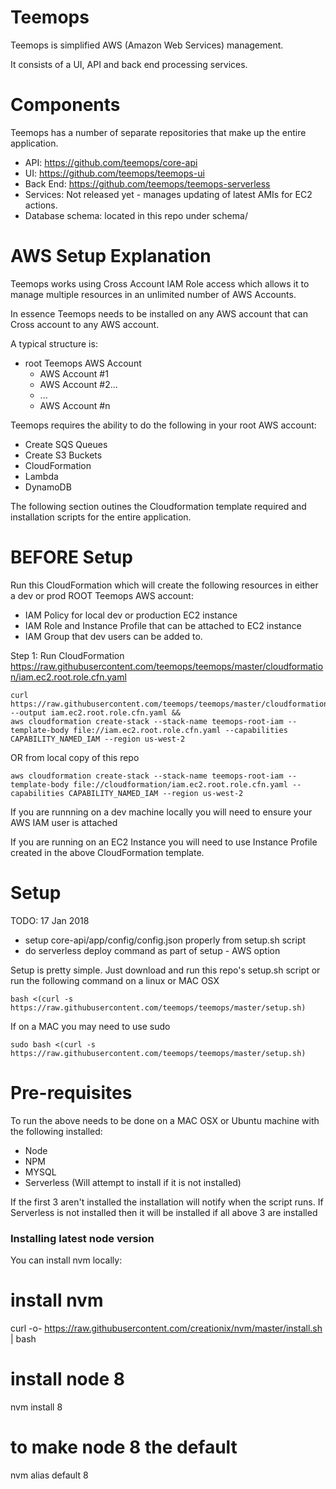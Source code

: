 # Teemops

Teemops is simplified AWS (Amazon Web Services) management.

It consists of a UI, API and back end processing services.

# Components
Teemops has a number of separate repositories that make up the entire application.
* API: https://github.com/teemops/core-api
* UI: https://github.com/teemops/teemops-ui
* Back End: https://github.com/teemops/teemops-serverless
* Services: Not released yet - manages updating of latest AMIs for EC2 actions.
* Database schema: located in this repo under schema/

# AWS Setup Explanation
Teemops works using Cross Account IAM Role access which allows it to manage multiple resources in an unlimited number of AWS Accounts.

In essence Teemops needs to be installed on any AWS account that can Cross account to any AWS account.

A typical structure is:
* root Teemops AWS Account
  * AWS Account #1
  * AWS Account #2...
  * ...
  * AWS Account #n

Teemops requires the ability to do the following in your root AWS account:
* Create SQS Queues
* Create S3 Buckets
* CloudFormation
* Lambda
* DynamoDB 

The following section outines the Cloudformation template required and installation scripts for the entire application.

# BEFORE Setup
Run this CloudFormation which will create the following resources in either a dev or prod ROOT Teemops AWS account:
* IAM Policy for local dev or production EC2 instance
* IAM Role and Instance Profile that can be attached to EC2 instance
* IAM Group that dev users can be added to.

Step 1: Run CloudFormation https://raw.githubusercontent.com/teemops/teemops/master/cloudformation/iam.ec2.root.role.cfn.yaml
```
curl https://raw.githubusercontent.com/teemops/teemops/master/cloudformation/iam.ec2.root.role.cfn.yaml --output iam.ec2.root.role.cfn.yaml && 
aws cloudformation create-stack --stack-name teemops-root-iam --template-body file://iam.ec2.root.role.cfn.yaml --capabilities CAPABILITY_NAMED_IAM --region us-west-2
```
OR from local copy of this repo

```
aws cloudformation create-stack --stack-name teemops-root-iam --template-body file://cloudformation/iam.ec2.root.role.cfn.yaml --capabilities CAPABILITY_NAMED_IAM --region us-west-2
```

If you are runnning on a dev machine locally you will need to ensure your AWS IAM user is attached 

If you are running on an EC2 Instance you will need to use Instance Profile created in the above CloudFormation template.

# Setup
TODO: 17 Jan 2018
* setup core-api/app/config/config.json properly from setup.sh script
* do serverless deploy command as part of setup - AWS option

Setup is pretty simple. Just download and run this repo's setup.sh script or run the following command on a linux or MAC OSX

```
bash <(curl -s https://raw.githubusercontent.com/teemops/teemops/master/setup.sh)
```
If on a MAC you may need to use sudo

```
sudo bash <(curl -s https://raw.githubusercontent.com/teemops/teemops/master/setup.sh)
```

# Pre-requisites
To run the above needs to be done on a MAC OSX or Ubuntu machine with the following installed:
* Node
* NPM
* MYSQL
* Serverless (Will attempt to install if it is not installed)

If the first 3 aren't installed the installation will notify when the script runs. If Serverless is not installed then it will be installed if all above 3 are installed

### Installing latest node version ###

You can install nvm locally:
# install nvm
curl -o- https://raw.githubusercontent.com/creationix/nvm/master/install.sh | bash

# install node 8
nvm install 8

# to make node 8 the default
nvm alias default 8




